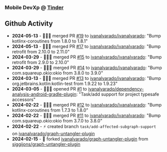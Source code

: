 ### Mobile DevXp @ [Tinder](https://medium.com/tinder)

## Github Activity
- **2024-05-13** - 🧑🏻‍💻 merged PR [#19](https://github.com/ivanalvarado/ivanalvarado/pull/19) to [ivanalvarado/ivanalvarado](https://github.com/ivanalvarado/ivanalvarado): "Bump kotlinx-coroutines from 1.8.0 to 1.8.1"
- **2024-05-13** - 🧑🏻‍💻 merged PR [#17](https://github.com/ivanalvarado/ivanalvarado/pull/17) to [ivanalvarado/ivanalvarado](https://github.com/ivanalvarado/ivanalvarado): "Bump retrofit from 2.10.0 to 2.11.0"
- **2024-03-29** - 🧑🏻‍💻 merged PR [#15](https://github.com/ivanalvarado/ivanalvarado/pull/15) to [ivanalvarado/ivanalvarado](https://github.com/ivanalvarado/ivanalvarado): "Bump retrofit from 2.9.0 to 2.10.0"
- **2024-03-29** - 🧑🏻‍💻 merged PR [#14](https://github.com/ivanalvarado/ivanalvarado/pull/14) to [ivanalvarado/ivanalvarado](https://github.com/ivanalvarado/ivanalvarado): "Bump com.squareup.okio:okio from 3.8.0 to 3.9.0"
- **2024-03-13** - 🧑🏻‍💻 merged PR [#13](https://github.com/ivanalvarado/ivanalvarado/pull/13) to [ivanalvarado/ivanalvarado](https://github.com/ivanalvarado/ivanalvarado): "Bump org.jetbrains.kotlin:kotlin-test from 1.9.22 to 1.9.23"
- **2024-03-05** - 🧑🏻‍💻 opened PR [#1](https://github.com/ivanalvarado/dependency-analysis-android-gradle-plugin/pull/1) to [ivanalvarado/dependency-analysis-android-gradle-plugin](https://github.com/ivanalvarado/dependency-analysis-android-gradle-plugin): "Task/add support for project typesafe accessors"
- **2024-02-22** - 🧑🏻‍💻 merged PR [#12](https://github.com/ivanalvarado/ivanalvarado/pull/12) to [ivanalvarado/ivanalvarado](https://github.com/ivanalvarado/ivanalvarado): "Bump kotlinx-coroutines from 1.7.3 to 1.8.0"
- **2024-02-22** - 🧑🏻‍💻 merged PR [#11](https://github.com/ivanalvarado/ivanalvarado/pull/11) to [ivanalvarado/ivanalvarado](https://github.com/ivanalvarado/ivanalvarado): "Bump com.squareup.okio:okio from 3.7.0 to 3.8.0"
- **2024-02-22** - ⚡️ created branch `task/add-affected-subgraph-support` on [ivanalvarado/graph-untangler-plugin](https://github.com/ivanalvarado/graph-untangler-plugin)
- **2024-02-15** - 🔱 forked [ivanalvarado/graph-untangler-plugin](https://github.com/ivanalvarado/graph-untangler-plugin) from [siggijons/graph-untangler-plugin](https://github.com/siggijons/graph-untangler-plugin)